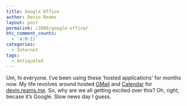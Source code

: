 ```yaml
---
title: Google Office
author: Devin Reams
layout: post
permalink: /2006/google-office/
btc_comment_counts:
  - 'a:0:{}'
categories:
  - Internet
tags:
  - Antiquated
---
```

Um, hi everyone. I&#8217;ve been using these &#8216;hosted applications&#8217; for months now. My life revolves around hosted [GMail][1] and [Calendar][2] for [devin.reams.me][3]. So, why are we all getting excited over this? Oh, right, becase it&#8217;s Google. Slow news day I guess.

 [1]: http://gmail.google.com/hosted/devinreams.com
 [2]: http://www.google.com/calendar/hosted/devinreams.com/render
 [3]: https://devin.rea.ms/
